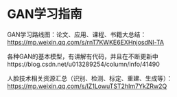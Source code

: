 # GAN学习指南



GAN学习路线图：论文、应用、课程、书籍大总结：https://mp.weixin.qq.com/s/rnT7KWKE6EXHnjosdNl-TA



各种GAN的基本模型，有讲解有代码，并且在不断更新中https://blog.csdn.net/u013289254/column/info/41490 



人脸技术相关资源汇总（识别、检测、标定、重建、生成等）：https://mp.weixin.qq.com/s/lZ1LowuTST2hIm7YkZRw2Q 

